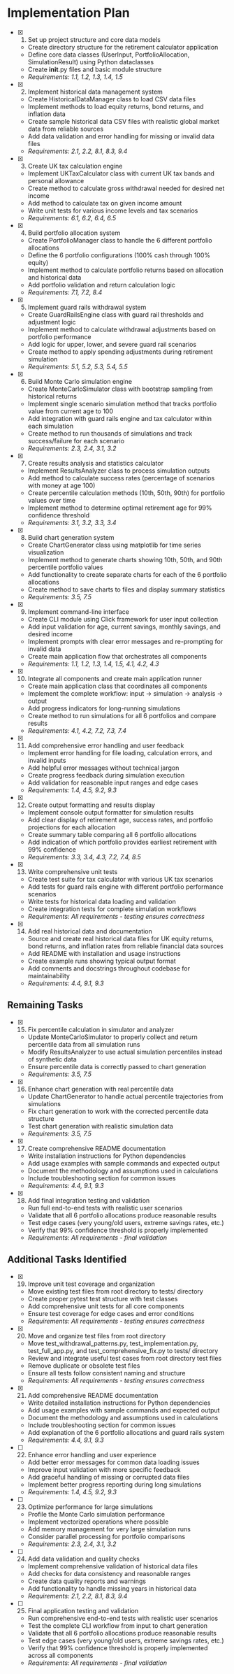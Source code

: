 # Implementation Plan

- [x] 1. Set up project structure and core data models
  - Create directory structure for the retirement calculator application
  - Define core data classes (UserInput, PortfolioAllocation, SimulationResult) using Python dataclasses
  - Create __init__.py files and basic module structure
  - _Requirements: 1.1, 1.2, 1.3, 1.4, 1.5_

- [x] 2. Implement historical data management system
  - Create HistoricalDataManager class to load CSV data files
  - Implement methods to load equity returns, bond returns, and inflation data
  - Create sample historical data CSV files with realistic global market data from reliable sources
  - Add data validation and error handling for missing or invalid data files
  - _Requirements: 2.1, 2.2, 8.1, 8.3, 9.4_

- [x] 3. Create UK tax calculation engine
  - Implement UKTaxCalculator class with current UK tax bands and personal allowance
  - Create method to calculate gross withdrawal needed for desired net income
  - Add method to calculate tax on given income amount
  - Write unit tests for various income levels and tax scenarios
  - _Requirements: 6.1, 6.2, 6.4, 6.5_

- [x] 4. Build portfolio allocation system
  - Create PortfolioManager class to handle the 6 different portfolio allocations
  - Define the 6 portfolio configurations (100% cash through 100% equity)
  - Implement method to calculate portfolio returns based on allocation and historical data
  - Add portfolio validation and return calculation logic
  - _Requirements: 7.1, 7.2, 8.4_

- [x] 5. Implement guard rails withdrawal system
  - Create GuardRailsEngine class with guard rail thresholds and adjustment logic
  - Implement method to calculate withdrawal adjustments based on portfolio performance
  - Add logic for upper, lower, and severe guard rail scenarios
  - Create method to apply spending adjustments during retirement simulation
  - _Requirements: 5.1, 5.2, 5.3, 5.4, 5.5_

- [x] 6. Build Monte Carlo simulation engine
  - Create MonteCarloSimulator class with bootstrap sampling from historical returns
  - Implement single scenario simulation method that tracks portfolio value from current age to 100
  - Add integration with guard rails engine and tax calculator within each simulation
  - Create method to run thousands of simulations and track success/failure for each scenario
  - _Requirements: 2.3, 2.4, 3.1, 3.2_

- [x] 7. Create results analysis and statistics calculator
  - Implement ResultsAnalyzer class to process simulation outputs
  - Add method to calculate success rates (percentage of scenarios with money at age 100)
  - Create percentile calculation methods (10th, 50th, 90th) for portfolio values over time
  - Implement method to determine optimal retirement age for 99% confidence threshold
  - _Requirements: 3.1, 3.2, 3.3, 3.4_

- [x] 8. Build chart generation system
  - Create ChartGenerator class using matplotlib for time series visualization
  - Implement method to generate charts showing 10th, 50th, and 90th percentile portfolio values
  - Add functionality to create separate charts for each of the 6 portfolio allocations
  - Create method to save charts to files and display summary statistics
  - _Requirements: 3.5, 7.5_

- [x] 9. Implement command-line interface
  - Create CLI module using Click framework for user input collection
  - Add input validation for age, current savings, monthly savings, and desired income
  - Implement prompts with clear error messages and re-prompting for invalid data
  - Create main application flow that orchestrates all components
  - _Requirements: 1.1, 1.2, 1.3, 1.4, 1.5, 4.1, 4.2, 4.3_

- [x] 10. Integrate all components and create main application runner
  - Create main application class that coordinates all components
  - Implement the complete workflow: input → simulation → analysis → output
  - Add progress indicators for long-running simulations
  - Create method to run simulations for all 6 portfolios and compare results
  - _Requirements: 4.1, 4.2, 7.2, 7.3, 7.4_

- [x] 11. Add comprehensive error handling and user feedback
  - Implement error handling for file loading, calculation errors, and invalid inputs
  - Add helpful error messages without technical jargon
  - Create progress feedback during simulation execution
  - Add validation for reasonable input ranges and edge cases
  - _Requirements: 1.4, 4.5, 9.2, 9.3_

- [x] 12. Create output formatting and results display
  - Implement console output formatter for simulation results
  - Add clear display of retirement age, success rates, and portfolio projections for each allocation
  - Create summary table comparing all 6 portfolio allocations
  - Add indication of which portfolio provides earliest retirement with 99% confidence
  - _Requirements: 3.3, 3.4, 4.3, 7.2, 7.4, 8.5_

- [x] 13. Write comprehensive unit tests
  - Create test suite for tax calculator with various UK tax scenarios
  - Add tests for guard rails engine with different portfolio performance scenarios
  - Write tests for historical data loading and validation
  - Create integration tests for complete simulation workflows
  - _Requirements: All requirements - testing ensures correctness_

- [x] 14. Add real historical data and documentation
  - Source and create real historical data files for UK equity returns, bond returns, and inflation rates from reliable financial data sources
  - Add README with installation and usage instructions
  - Create example runs showing typical output format
  - Add comments and docstrings throughout codebase for maintainability
  - _Requirements: 4.4, 9.1, 9.3_

## Remaining Tasks

- [x] 15. Fix percentile calculation in simulator and analyzer
  - Update MonteCarloSimulator to properly collect and return percentile data from all simulation runs
  - Modify ResultsAnalyzer to use actual simulation percentiles instead of synthetic data
  - Ensure percentile data is correctly passed to chart generation
  - _Requirements: 3.5, 7.5_

- [x] 16. Enhance chart generation with real percentile data
  - Update ChartGenerator to handle actual percentile trajectories from simulations
  - Fix chart generation to work with the corrected percentile data structure
  - Test chart generation with realistic simulation data
  - _Requirements: 3.5, 7.5_

- [x] 17. Create comprehensive README documentation
  - Write installation instructions for Python dependencies
  - Add usage examples with sample commands and expected output
  - Document the methodology and assumptions used in calculations
  - Include troubleshooting section for common issues
  - _Requirements: 4.4, 9.1, 9.3_

- [x] 18. Add final integration testing and validation
  - Run full end-to-end tests with realistic user scenarios
  - Validate that all 6 portfolio allocations produce reasonable results
  - Test edge cases (very young/old users, extreme savings rates, etc.)
  - Verify that 99% confidence threshold is properly implemented
  - _Requirements: All requirements - final validation_

## Additional Tasks Identified

- [x] 19. Improve unit test coverage and organization
  - Move existing test files from root directory to tests/ directory
  - Create proper pytest test structure with test classes
  - Add comprehensive unit tests for all core components
  - Ensure test coverage for edge cases and error conditions
  - _Requirements: All requirements - testing ensures correctness_

- [x] 20. Move and organize test files from root directory
  - Move test_withdrawal_patterns.py, test_implementation.py, test_full_app.py, and test_comprehensive_fix.py to tests/ directory
  - Review and integrate useful test cases from root directory test files
  - Remove duplicate or obsolete test files
  - Ensure all tests follow consistent naming and structure
  - _Requirements: All requirements - testing ensures correctness_

- [x] 21. Add comprehensive README documentation
  - Write detailed installation instructions for Python dependencies
  - Add usage examples with sample commands and expected output
  - Document the methodology and assumptions used in calculations
  - Include troubleshooting section for common issues
  - Add explanation of the 6 portfolio allocations and guard rails system
  - _Requirements: 4.4, 9.1, 9.3_

- [ ] 22. Enhance error handling and user experience
  - Add better error messages for common data loading issues
  - Improve input validation with more specific feedback
  - Add graceful handling of missing or corrupted data files
  - Implement better progress reporting during long simulations
  - _Requirements: 1.4, 4.5, 9.2, 9.3_

- [ ] 23. Optimize performance for large simulations
  - Profile the Monte Carlo simulation performance
  - Implement vectorized operations where possible
  - Add memory management for very large simulation runs
  - Consider parallel processing for portfolio comparisons
  - _Requirements: 2.3, 2.4, 3.1, 3.2_

- [ ] 24. Add data validation and quality checks
  - Implement comprehensive validation of historical data files
  - Add checks for data consistency and reasonable ranges
  - Create data quality reports and warnings
  - Add functionality to handle missing years in historical data
  - _Requirements: 2.1, 2.2, 8.1, 8.3, 9.4_

- [ ] 25. Final application testing and validation
  - Run comprehensive end-to-end tests with realistic user scenarios
  - Test the complete CLI workflow from input to chart generation
  - Validate that all 6 portfolio allocations produce reasonable results
  - Test edge cases (very young/old users, extreme savings rates, etc.)
  - Verify that 99% confidence threshold is properly implemented across all components
  - _Requirements: All requirements - final validation_